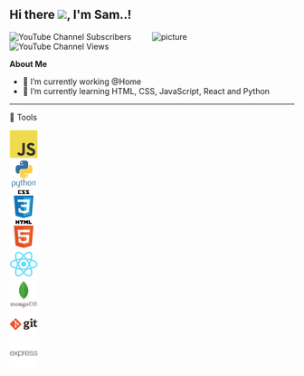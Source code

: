  Hi there <img src="https://raw.githubusercontent.com/MartinHeinz/MartinHeinz/master/wave.gif" width="30px">, I'm Sam..! 
---



  <div>
    <img src="https://user-images.githubusercontent.com/74038190/225813708-98b745f2-7d22-48cf-9150-083f1b00d6c9.gif" alt="picture" width="50%" align="right" />
    </div>




  <img alt="YouTube Channel Subscribers" src="https://img.shields.io/youtube/channel/subscribers/UCMEAZUKrw_B23PypVM7MdlA"> <img alt="YouTube Channel Views"   src="https://img.shields.io/youtube/channel/views/UCMEAZUKrw_B23PypVM7MdlA">


   **About Me**




   
  - 🔭 I’m currently working @Home
  - 🌱 I’m currently learning HTML, CSS, JavaScript, React and Python





   

---
🧰 Tools

<div style=" width: 50px; ">
<img src="https://github.com/devicons/devicon/blob/master/icons/javascript/javascript-original.svg" alt="JavaScript logo" width="50px" hight="50px" />
<img src="https://github.com/devicons/devicon/blob/master/icons/python/python-original-wordmark.svg" alt="Python logo" width="50px" hight="50px" /> 
<img src="https://github.com/devicons/devicon/blob/master/icons/css3/css3-original-wordmark.svg" alt="CSS logo" width="50px" hight="50px" /> 
<img src="https://github.com/devicons/devicon/blob/master/icons/html5/html5-original-wordmark.svg" alt="HTML logo" width="50px" hight="50px" />
<img src="https://github.com/devicons/devicon/blob/master/icons/react/react-original.svg" alt="React logo" width="50px" hight="50px" /> 
<img src="https://github.com/devicons/devicon/blob/master/icons/mongodb/mongodb-original-wordmark.svg" alt="Mongodb logo" width="50px" hight="50px" />
<img src="https://github.com/devicons/devicon/blob/master/icons/git/git-original-wordmark.svg" alt="Git logo" width="50px" hight="50px" /> 
<img src="https://github.com/devicons/devicon/blob/master/icons/express/express-original-wordmark.svg" alt="Express logo" width="50px" hight="50px" /> <br>
</div>

<!--
![Sam's GitHub stats](https://github-readme-stats.vercel.app/api?username=sama&theme=dark&show_icons=true)


**sameera474/sameera474** is a ✨ _special_ ✨ repository because its `README.md` (this file) appears on your GitHub profile.

Here are some ideas to get you started:

- 🔭 I’m currently working on ...
- 🌱 I’m currently learning ...
- 👯 I’m looking to collaborate on ...
- 🤔 I’m looking for help with ...
- 💬 Ask me about ...
- 📫 How to reach me: ...
- 😄 Pronouns: ...
- ⚡ Fun fact: ...
-->
